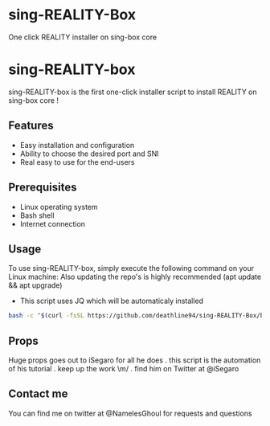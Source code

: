 # sing-REALITY-Box
One click REALITY installer on sing-box core

# sing-REALITY-box

sing-REALITY-box is the first one-click installer script to install REALITY on sing-box core !
## Features

- Easy installation and configuration
- Ability to choose the desired port and SNI
- Real easy to use for the end-users

## Prerequisites

- Linux operating system
- Bash shell
- Internet connection

## Usage

To use sing-REALITY-box, simply execute the following command on your Linux machine:
Also updating the repo's is highly recommended (apt update && apt upgrade)
- This script uses JQ which will be automaticaly installed 


```bash
bash -c "$(curl -fsSL https://github.com/deathline94/sing-REALITY-Box/blob/main/sing-REALITY-box.sh)"
```

## Props

Huge props goes out to iSegaro for all he does . this script is the automation of his 
tutorial . keep up the work \m/ . find him on Twitter at @iSegaro

## Contact me

You can find me on twitter at @NamelesGhoul for requests and questions
